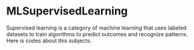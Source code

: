 # MLSupervisedLearning
Supervised learning is a category of machine learning that uses labeled datasets to train algorithms to predict outcomes and recognize patterns. Here is codes about this subjects.
